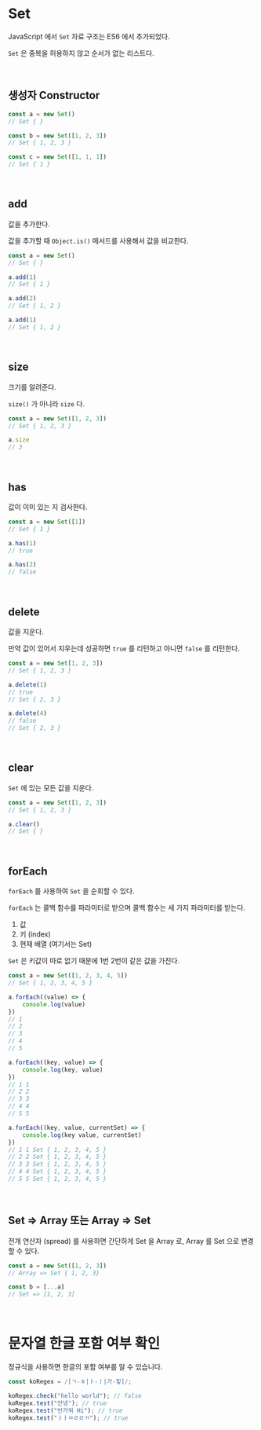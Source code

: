 # Set

JavaScript 에서 `Set` 자료 구조는 ES6 에서 추가되었다.

`Set` 은 중복을 허용하지 않고 순서가 없는 리스트다.

<br>

## 생성자 Constructor

```jsx
const a = new Set()
// Set { }

const b = new Set([1, 2, 3])
// Set { 1, 2, 3 }

const c = new Set([1, 1, 1])
// Set { 1 }
```

<br>

## add

값을 추가한다.

값을 추가할 때 `Object.is()` 메서드를 사용해서 값을 비교한다.

```jsx
const a = new Set()
// Set { }

a.add(1)
// Set { 1 }

a.add(2)
// Set { 1, 2 }

a.add(1)
// Set { 1, 2 }
```

<br>

## size

크기를 알려준다.

`size()` 가 아니라 `size` 다.

```jsx
const a = new Set([1, 2, 3])
// Set { 1, 2, 3 }

a.size
// 3
```

<br>

## has

값이 이미 있는 지 검사한다.

```jsx
const a = new Set([1])
// Set { 1 }

a.has(1)
// true

a.has(2)
// false
```

<br>

## delete

값을 지운다.

만약 값이 있어서 지우는데 성공하면 `true` 를 리턴하고 아니면 `false` 를 리턴한다.

```jsx
const a = new Set[1, 2, 3])
// Set { 1, 2, 3 }

a.delete(1)
// true
// Set { 2, 3 }

a.delete(4)
// false
// Set { 2, 3 }
```

<br>

## clear

`Set` 에 있는 모든 값을 지운다.

```jsx
const a = new Set([1, 2, 3])
// Set { 1, 2, 3 }

a.clear()
// Set { }
```

<br>

## forEach

`forEach` 를 사용하여 `Set` 을 순회할 수 있다.

`forEach` 는 콜백 함수를 파라미터로 받으며 콜백 함수는 세 가지 파라미터를 받는다.

1. 값
2. 키 (index)
3. 현재 배열 (여기서는 Set)

`Set` 은 키값이 따로 없기 때문에 1번 2번이 같은 값을 가진다.

```jsx
const a = new Set([1, 2, 3, 4, 5])
// Set { 1, 2, 3, 4, 5 }

a.forEach((value) => {
    console.log(value)
})
// 1
// 2
// 3
// 4
// 5

a.forEach((key, value) => {
    console.log(key, value)
})
// 1 1
// 2 2
// 3 3
// 4 4
// 5 5

a.forEach((key, value, currentSet) => {
    console.log(key value, currentSet)
})
// 1 1 Set { 1, 2, 3, 4, 5 }
// 2 2 Set { 1, 2, 3, 4, 5 }
// 3 3 Set { 1, 2, 3, 4, 5 }
// 4 4 Set { 1, 2, 3, 4, 5 }
// 5 5 Set { 1, 2, 3, 4, 5 }
```

<br>

## Set ⇒ Array 또는 Array ⇒ Set

전개 연산자 (spread) 를 사용하면 간단하게 Set 을 Array 로, Array 를 Set 으로 변경할 수 있다.

```jsx
const a = new Set([1, 2, 3]) 
// Array => Set { 1, 2, 3}

const b = [...a]
// Set => [1, 2, 3]
```

<br>

# 문자열 한글 포함 여부 확인

정규식을 사용하면 한글의 포함 여부를 알 수 있습니다.

```jsx
const koRegex = /[ㄱ-ㅎ|ㅏ-ㅣ|가-힣]/;

koRegex.check("hello world"); // false
koRegex.test("안녕"); // true
koRegex.test("반가워 Hi"); // true
koRegex.test("ㅏㅏㅁㄹㄹㄲ"); // true
```
